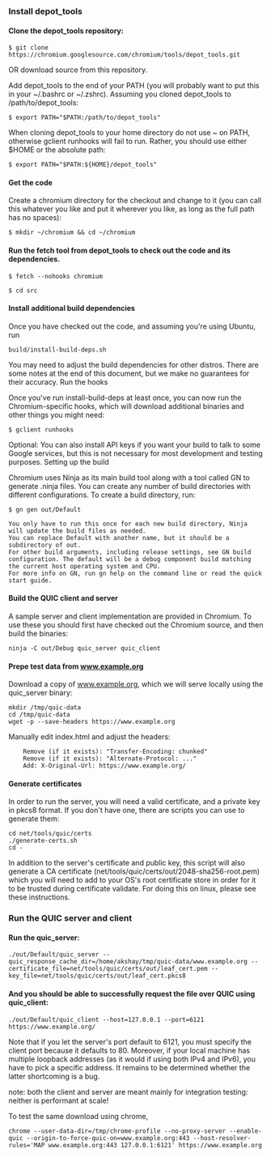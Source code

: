### Install depot_tools

#### Clone the depot_tools repository:

    $ git clone https://chromium.googlesource.com/chromium/tools/depot_tools.git 

OR download source from this repository. 

Add depot_tools to the end of your PATH (you will probably want to put this in your ~/.bashrc or ~/.zshrc). Assuming you cloned depot_tools to /path/to/depot_tools:

    $ export PATH="$PATH:/path/to/depot_tools"

When cloning depot_tools to your home directory do not use ~ on PATH, otherwise gclient runhooks will fail to run. Rather, you should use either $HOME or the absolute path:

    $ export PATH="$PATH:${HOME}/depot_tools"

#### Get the code

Create a chromium directory for the checkout and change to it (you can call this whatever you like and put it wherever you like, as long as the full path has no spaces):

    $ mkdir ~/chromium && cd ~/chromium

#### Run the fetch tool from depot_tools to check out the code and its dependencies.

    $ fetch --nohooks chromium

    $ cd src

#### Install additional build dependencies

Once you have checked out the code, and assuming you're using Ubuntu, run 

    build/install-build-deps.sh

You may need to adjust the build dependencies for other distros. There are some notes at the end of this document, but we make no guarantees for their accuracy.
Run the hooks

Once you've run install-build-deps at least once, you can now run the Chromium-specific hooks, which will download additional binaries and other things you might need:

    $ gclient runhooks

Optional: You can also install API keys if you want your build to talk to some Google services, but this is not necessary for most development and testing purposes.
Setting up the build

Chromium uses Ninja as its main build tool along with a tool called GN to generate .ninja files. You can create any number of build directories with different configurations. To create a build directory, run:

    $ gn gen out/Default

    You only have to run this once for each new build directory, Ninja will update the build files as needed.
    You can replace Default with another name, but it should be a subdirectory of out.
    For other build arguments, including release settings, see GN build configuration. The default will be a debug component build matching the current host operating system and CPU.
    For more info on GN, run gn help on the command line or read the quick start guide.

#### Build the QUIC client and server
A sample server and client implementation are provided in Chromium. To use these you should first have checked out the Chromium source, and then build the binaries:

    ninja -C out/Debug quic_server quic_client

#### Prepe test data from www.example.org
Download a copy of www.example.org, which we will serve locally using the quic_server binary:

    mkdir /tmp/quic-data
    cd /tmp/quic-data
    wget -p --save-headers https://www.example.org


Manually edit index.html and adjust the headers:

        Remove (if it exists): "Transfer-Encoding: chunked"
        Remove (if it exists): "Alternate-Protocol: ..."
        Add: X-Original-Url: https://www.example.org/

#### Generate certificates
In order to run the server, you will need a valid certificate, and a private key in pkcs8 format.  If you don't have one, there are scripts you can use to generate them:

    cd net/tools/quic/certs
    ./generate-certs.sh
    cd -

In addition to the server's certificate and public key, this script will also generate a CA certificate (net/tools/quic/certs/out/2048-sha256-root.pem) which you will need to add to your OS's root certificate store in order for it to be trusted during certificate validate. For doing this on linux, please see these instructions.


### Run the QUIC server and client
#### Run the quic_server:

    ./out/Default/quic_server --quic_response_cache_dir=/home/akshay/tmp/quic-data/www.example.org --certificate_file=net/tools/quic/certs/out/leaf_cert.pem --key_file=net/tools/quic/certs/out/leaf_cert.pkcs8

#### And you should be able to successfully request the file over QUIC using quic_client:

    ./out/Default/quic_client --host=127.0.0.1 --port=6121 https://www.example.org/

Note that if you let the server's port default to 6121, you must specify the client port because it defaults to 80.
Moreover, if your local machine has multiple loopback addresses (as it would if using both IPv4 and IPv6), you have to pick a specific address.
It remains to be determined whether the latter shortcoming is a bug.

note: both the client and server are meant mainly for integration testing: neither is performant at scale!

To test the same download using chrome, 

    chrome --user-data-dir=/tmp/chrome-profile --no-proxy-server --enable-quic --origin-to-force-quic-on=www.example.org:443 --host-resolver-rules='MAP www.example.org:443 127.0.0.1:6121' https://www.example.org



